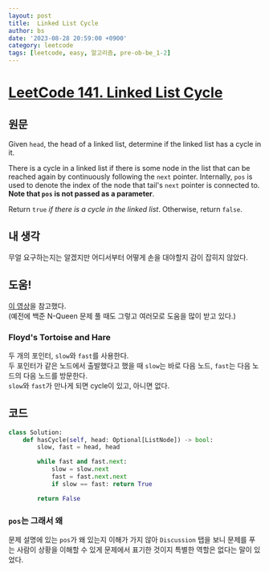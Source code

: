 ```yaml
---
layout: post
title:  Linked List Cycle
author: bs
date: '2023-08-28 20:59:00 +0900'
category: leetcode
tags: [leetcode, easy, 알고리즘, pre-ob-be_1-2]
---
```


# [LeetCode 141. Linked List Cycle](https://leetcode.com/problems/linked-list-cycle/?envType=study-plan-v2&envId=top-interview-150)

## 원문
Given `head`, the head of a linked list, determine if the linked list has a cycle in it.

There is a cycle in a linked list if there is some node in the list that can be reached again by continuously following the `next` pointer. Internally, `pos` is used to denote the index of the node that tail's `next` pointer is connected to. **Note that `pos` is not passed as a parameter**.

Return `true` *if there is a cycle in the linked list*. Otherwise, return `false`.

## 내 생각
무얼 요구하는지는 알겠지만 어디서부터 어떻게 손을 대야할지 감이 잡히지 않았다.

## 도움!
[이 영상](https://www.youtube.com/watch?v=gBTe7lFR3vc)을 참고했다.<br>
(예전에 백준 N-Queen 문제 풀 때도 그렇고 여러모로 도움을 많이 받고 있다.)

### Floyd's Tortoise and Hare
두 개의 포인터, `slow`와 `fast`를 사용한다.<br>
두 포인터가 같은 노드에서 출발했다고 했을 때 `slow`는 바로 다음 노드, `fast`는 다음 노드의 다음 노드를 방문한다.<br>
`slow`와 `fast`가 만나게 되면 cycle이 있고, 아니면 없다.

## 코드
```python
class Solution:
    def hasCycle(self, head: Optional[ListNode]) -> bool:
        slow, fast = head, head

        while fast and fast.next:
            slow = slow.next
            fast = fast.next.next
            if slow == fast: return True

        return False
```

### `pos`는 그래서 왜
문제 설명에 있는 `pos`가 왜 있는지 이해가 가지 않아 `Discussion` 탭을 보니 문제를 푸는 사람이 상황을 이해할 수 있게 문제에서 표기한 것이지 특별한 역할은 없다는 말이 있었다.